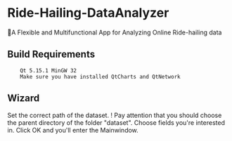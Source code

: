# Ride-Hailing-DataAnalyzer
🚖A Flexible and Multifunctional App for Analyzing Online Ride-hailing data

## Build Requirements

```shell
    Qt 5.15.1 MinGW 32 
    Make sure you have installed QtCharts and QtNetwork
```

## Wizard

Set the correct path of the dataset.
! Pay attention that you should choose the parent directory of the folder "dataset".
Choose fields you're interested in.
Click OK and you'll enter the Mainwindow.
